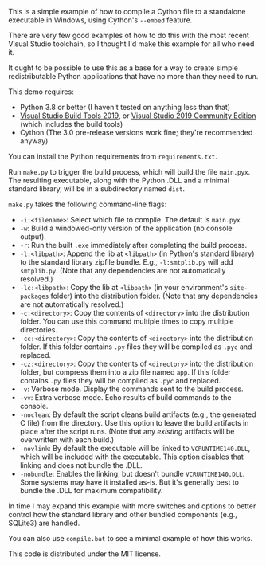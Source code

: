 This is a simple example of how to compile a Cython file to a standalone executable in Windows, using Cython's `--embed` feature.

There are very few good examples of how to do this with the most recent Visual Studio toolchain, so I thought I'd make this example for all who need it.

It ought to be possible to use this as a base for a way to create simple redistributable Python applications that have no more than they need to run.

This demo requires:

* Python 3.8 or better (I haven't tested on anything less than that)
* [Visual Studio Build Tools 2019](https://visualstudio.microsoft.com/thank-you-downloading-visual-studio/?sku=BuildTools&rel=16), or [Visual Studio 2019 Community Edition](https://visualstudio.microsoft.com/downloads/) (which includes the build tools)
* Cython (The 3.0 pre-release versions work fine; they're recommended anyway)

You can install the Python requirements from `requirements.txt`.

Run `make.py` to trigger the build process, which will build the file `main.pyx`. The resulting executable, along with the Python .DLL and a minimal standard library, will be in a subdirectory named `dist`.

`make.py` takes the following command-line flags:

* `-i:<filename>`: Select which file to compile. The default is `main.pyx`.
* `-w`: Build a windowed-only version of the application (no console output).
* `-r`: Run the built `.exe` immediately after completing the build process.
* `-l:<libpath>`: Append the lib at `<libpath>` (in Python's standard library) to the standard library zipfile bundle. E.g., `-l:smtplib.py` will add `smtplib.py`. (Note that any dependencies are not automatically resolved.)
* `-lc:<libpath>`: Copy the lib at `<libpath>` (in your environment's `site-packages` folder) into the distribution folder. (Note that any dependencies are not automatically resolved.)
* `-c:<directory>`: Copy the contents of `<directory>` into the distribution folder. You can use this command multiple times to copy multiple directories.
* `-cc:<directory>`: Copy the contents of `<directory>` into the distribution folder. If this folder contains `.py` files they will be compiled as `.pyc` and replaced.
* `-cz:<directory>`: Copy the contents of `<directory>` into the distribution folder, but compress them into a zip file named `app`. If this folder contains `.py` files they will be compiled as `.pyc` and replaced.
* `-v`: Verbose mode. Display the commands sent to the build process.
* `-vv`: Extra verbose mode. Echo results of build commands to the console.
* `-noclean`: By default the script cleans build artifacts (e.g., the generated C file) from the directory. Use this option to leave the build artifacts in place after the script runs. (Note that any *existing* artifacts will be overwritten with each build.)
* `-novlink`: By default the executable will be linked to `VCRUNTIME140.DLL`, which will be included with the executable. This option disables that linking and does not bundle the .DLL.
* `-nobundle`: Enables the linking, but doesn't bundle `VCRUNTIME140.DLL`. Some systems may have it installed as-is. But it's generally best to bundle the .DLL for maximum compatibility.

In time I may expand this example with more switches and options to better control how the standard library and other bundled components (e.g., SQLite3) are handled.

You can also use `compile.bat` to see a minimal example of how this works.

This code is distributed under the MIT license.